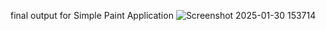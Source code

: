 final output for Simple Paint Application
![Screenshot 2025-01-30 153714](https://github.com/user-attachments/assets/3daaf4a0-ee4b-482c-889a-9789df67ed98)
